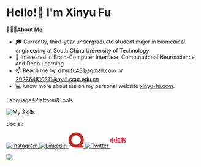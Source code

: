# Hello!👋 I'm Xinyu Fu

👨🏻‍💻**About Me**

- 🎓 Currently, third-year undergraduate student major in biomedical engineering at South China University of Technology
- 👀 Interested in Brain-Computer Interface, Computational Neuroscience and Deep Learning
- 📫 Reach me by <xinyufu431@gmail.com> or <202364810311@mail.scut.edu.cn>
- 💻 Know more about me on my personal website [xinyu-fu.com](https://xinyu-fu.com/).

Language&Platform&Tools

![My Skills](https://skillicons.dev/icons?i=py,c,cpp,md,latex,linux,anaconda,matlab,git,vscode,pycharm,pytorch,opencv,ps,pr)

Social:

<p align="left">
  <a href="https://www.instagram.com/xyfluorine?igsh=N25sMzVpNnAxdHJr" target="_blank">
    <img src="https://skillicons.dev/icons?i=instagram" alt="Instagram" width="40" height="40" />
  </a>
  <a href="https://www.linkedin.com/in/你的LinkedIn用户名" target="_blank">
    <img src="https://skillicons.dev/icons?i=linkedin" alt="LinkedIn" width="40" height="40" />
  </a>
  <!-- Quora -->
  <a href="https://www.quora.com/profile/你的Quora用户名" target="_blank">
    <img src="https://raw.githubusercontent.com/Fluorine-Brian/Fluorine-Brian/refs/heads/main/assets/quora.svg" alt="Quora" width="40" height="40" />
  </a>
  <a href="https://x.com/XinyuFu20050101?t=Ml7b9v47nz3iiqJpnU6hmQ&s=09">
    <img src="https://skillicons.dev/icons?i=twitter" alt="Twitter" width="40" height="40" />
  </a>
  <!-- 小红书 -->
  <a href="https://www.xiaohongshu.com/user/profile/5fd393f30000000001004770?xsec_token=YB6-TMf-aQsxkmzyAqlZmX44V909ovt9TDK2wzROa0sF0%3D&xsec_source=app_share&xhsshare=WeixinSession&appuid=5fd393f30000000001004770&apptime=1754578494&share_id=1a55a7d69371483789697da186cfcf03&share_channel=wechat" target="_blank">
    <img src="https://raw.githubusercontent.com/Fluorine-Brian/Fluorine-Brian/refs/heads/main/assets/xiaohongshu.svg" alt="Xiaohongshu" width="40" height="40" />
  </a>
</p>

<a href="https://mapmyvisitors.com/web/1bz7i"  title="Visit tracker"><img src="https://mapmyvisitors.com/map.png?d=fOtuoDR58LskaNNk1V2pYL58kKUYNLCzcHZ80qbClWo&cl=ffffff" /></a>
